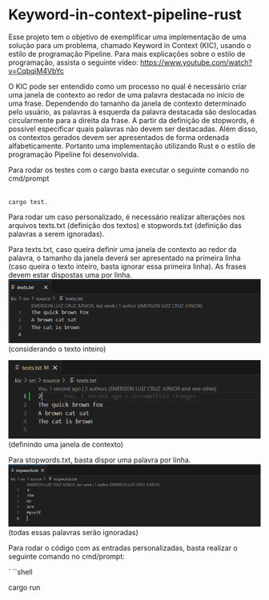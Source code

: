 # Keyword-in-context-pipeline-rust
Esse projeto tem o objetivo de exemplificar uma implementação de uma solução para um problema, chamado Keyword in Context (KIC), usando o estilo de programação Pipeline. Para mais explicações sobre o estilo de programação, assista o seguinte vídeo: https://www.youtube.com/watch?v=CqbqiM4VbYc 

O KIC pode ser entendido como um processo no qual é necessário criar uma janela de contexto ao redor de uma palavra destacada no início de uma frase. Dependendo do tamanho da janela de contexto determinado pelo usuário, as palavras à esquerda da palavra destacada são deslocadas circularmente para a direita da frase. A partir da definição de stopwords, é possível especificar quais palavras não devem ser destacadas. Além disso, os contextos gerados devem ser apresentados de forma ordenada alfabeticamente. Portanto uma implementação utilizando Rust e o estilo de programação Pipeline foi desenvolvida. 

  

Para rodar os testes com o cargo basta executar o seguinte comando no cmd/prompt 

```shell 

cargo test. 

``` 

Para rodar um caso personalizado, é necessário realizar alterações nos arquivos texts.txt (definição dos textos) e stopwords.txt (definição das palavras a serem ignoradas). 

Para texts.txt, caso queira definir uma janela de contexto ao redor da palavra, o tamanho da janela deverá ser apresentado na primeira linha (caso queira o texto inteiro, basta ignorar essa primeira linha). As frases devem estar dispostas uma por linha. 
<img alt="graph" src="./context_full.png" />
(considerando o texto inteiro) 

 
<img alt="graph" src="./context_fixSz.png" />
(definindo uma janela de contexto) 

 

Para stopwords.txt, basta dispor uma palavra por linha. 
<img alt="graph" src="./stopwords.png" />
(todas essas palavras serão ignoradas) 

 

Para rodar o código com as entradas personalizadas, basta realizar o seguinte comando no cmd/prompt: 

 

` ``shell 

cargo run 

``` 
